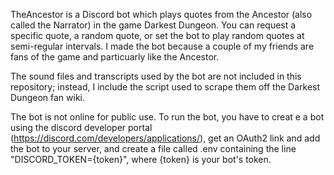 TheAncestor is a Discord bot which plays quotes from the Ancestor (also called the Narrator) in the game Darkest Dungeon. You can request a specific quote, a random quote, or set the bot to play random quotes at semi-regular intervals. I made the bot because a couple of my friends are fans of the game and particuarly like the Ancestor. 

The sound files and transcripts used by the bot are not included in this repository; instead, I include the script used to scrape them off the Darkest Dungeon fan wiki.

The bot is not online for public use. To run the bot, you have to creat e a bot using the discord developer portal (https://discord.com/developers/applications/), get an OAuth2 link and add the bot to your server, and create a file called .env containing the line "DISCORD_TOKEN={token}", where {token} is your bot's token.
